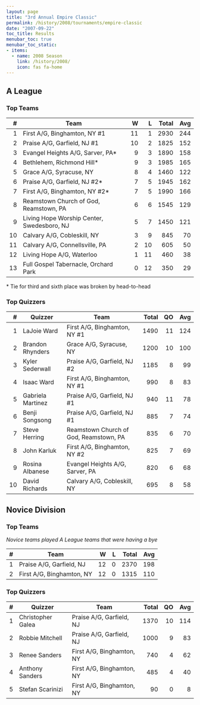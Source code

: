 ```yaml
---
layout: page
title: "3rd Annual Empire Classic"
permalink: /history/2008/tournaments/empire-classic
date: "2007-09-22"
toc_title: Results
menubar_toc: true
menubar_toc_static:
- items:
  - name: 2008 Season
    link: /history/2008/
    icon: fas fa-home
---
```


## A League

### Top Teams

|    # | Team                                       |    W |    L | Total |  Avg |
| ---: | ------------------------------------------ | ---: | ---: | ----: | ---: |
|    1 | First A/G, Binghamton, NY #1               |   11 |    1 |  2930 |  244 |
|    2 | Praise A/G, Garfield, NJ #1                |   10 |    2 |  1825 |  152 |
|    3 | Evangel Heights A/G, Sarver, PA*           |    9 |    3 |  1890 |  158 |
|    4 | Bethlehem, Richmond Hill*                  |    9 |    3 |  1985 |  165 |
|    5 | Grace A/G, Syracuse, NY                    |    8 |    4 |  1460 |  122 |
|    6 | Praise A/G, Garfield, NJ #2*               |    7 |    5 |  1945 |  162 |
|    7 | First A/G, Binghamton, NY #2*              |    7 |    5 |  1990 |  166 |
|    8 | Reamstown Church of God, Reamstown, PA     |    6 |    6 |  1545 |  129 |
|    9 | Living Hope Worship Center, Swedesboro, NJ |    5 |    7 |  1450 |  121 |
|   10 | Calvary A/G, Cobleskill, NY                |    3 |    9 |   845 |   70 |
|   11 | Calvary A/G, Connellsville, PA             |    2 |   10 |   605 |   50 |
|   12 | Living Hope A/G, Waterloo                  |    1 |   11 |   460 |   38 |
|   13 | Full Gospel Tabernacle, Orchard Park       |    0 |   12 |   350 |   29 |

\* Tie for third and sixth place was broken by head-to-head

### Top Quizzers

|    # | Quizzer           | Team                                   | Total |   QO |  Avg |
| ---: | ----------------- | -------------------------------------- | ----: | ---: | ---: |
|    1 | LaJoie Ward       | First A/G, Binghamton, NY #1           |  1490 |   11 |  124 |
|    2 | Brandon Rhynders  | Grace A/G, Syracuse, NY                |  1200 |   10 |  100 |
|    3 | Kyler Sederwall   | Praise A/G, Garfield, NJ #2            |  1185 |    8 |   99 |
|    4 | Isaac Ward        | First A/G, Binghamton, NY #1           |   990 |    8 |   83 |
|    5 | Gabriela Martinez | Praise A/G, Garfield, NJ #1            |   940 |   11 |   78 |
|    6 | Benji Songsong    | Praise A/G, Garfield, NJ #1            |   885 |    7 |   74 |
|    7 | Steve Herring     | Reamstown Church of God, Reamstown, PA |   835 |    6 |   70 |
|    8 | John Karluk       | First A/G, Binghamton, NY #2           |   825 |    7 |   69 |
|    9 | Rosina Albanese   | Evangel Heights A/G, Sarver, PA        |   820 |    6 |   68 |
|   10 | David Richards    | Calvary A/G, Cobleskill, NY            |   695 |    8 |   58 |

## Novice Division

### Top Teams

*Novice teams played A League teams that were having a bye*

|    # | Team                      |    W |    L | Total |  Avg |
| ---: | ------------------------- | ---: | ---: | ----: | ---: |
|    1 | Praise A/G, Garfield, NJ  |   12 |    0 |  2370 |  198 |
|    2 | First A/G, Binghamton, NY |   12 |    0 |  1315 |  110 |

### Top Quizzers

|    # | Quizzer           | Team                      | Total |   QO |  Avg |
| ---: | ----------------- | ------------------------- | ----: | ---: | ---: |
|    1 | Christopher Galea | Praise A/G, Garfield, NJ  |  1370 |   10 |  114 |
|    2 | Robbie Mitchell   | Praise A/G, Garfield, NJ  |  1000 |    9 |   83 |
|    3 | Renee Sanders     | First A/G, Binghamton, NY |   740 |    4 |   62 |
|    4 | Anthony Sanders   | First A/G, Binghamton, NY |   485 |    4 |   40 |
|    5 | Stefan Scarinizi  | First A/G, Binghamton, NY |    90 |    0 |    8 |

